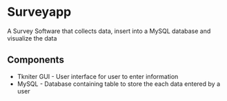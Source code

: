 # Surveyapp
A Survey Software that collects data, insert into a MySQL database and visualize the data

## Components
* Tkniter GUI - User interface for user to enter information
* MySQL - Database containing table to store the each data entered by a user 

